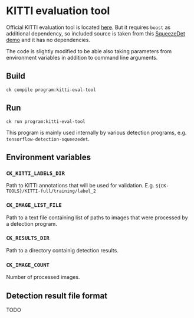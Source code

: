 # KITTI evaluation tool

Official KITTI evaluation tool is located [here](http://www.cvlibs.net/datasets/kitti/eval_object.php). But it requires `boost` as additional dependency, so included source is taken from this [SqueezeDet demo](https://github.com/BichenWuUCB/squeezeDet) and it has no dependencies.

The code is slightly modified to be able also taking parameters from environment variables in addition to command line arguments.

## Build
```
ck compile program:kitti-eval-tool
```

## Run
```
ck run program:kitti-eval-tool
```
This program is mainly used internally by various detection programs, e.g. `tensorflow-detection-squeezedet`.

## Environment variables

### `CK_KITTI_LABELS_DIR`
Path to KITTI annotations that will be used for validation. E.g. `${CK-TOOLS}/KITTI-full/training/label_2`

### `CK_IMAGE_LIST_FILE`
Path to a text file containing list of paths to images that were processed by a detection program.

### `CK_RESULTS_DIR`
Path to a directory containig detection results.

### `CK_IMAGE_COUNT`
Number of processed images.

## Detection result file format
TODO
